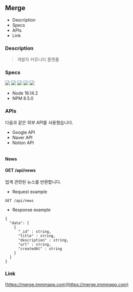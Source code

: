 ## Merge

* Description
* Specs
* APIs
* Link

### Description
> 개발자 커뮤니티 플랫폼

### Specs
<img src="https://img.shields.io/badge/TypeScript-3178C6?style=flat-square&logo=TypeScript&logoColor=white"/>
<img src="https://img.shields.io/badge/Next.js-000000?style=flat-square&logo=Next.js&logoColor=white"/>
<img src="https://img.shields.io/badge/NextAuth-3423A6?style=flat-square&logo=WebAuthn&logoColor=white"/>
<img src="https://img.shields.io/badge/React Query-FF4154?style=flat-square&logo=React Query&logoColor=white"/>
<img src="https://img.shields.io/badge/Recoil-61DAFB?style=flat-square&logo=React&logoColor=black"/>

- Node 16.14.2
- NPM 8.5.0

### APIs
다음과 같은 외부 API를 사용했습니다.
- Google API
- Naver API
- Notion API  
&nbsp;
#### News
#### GET /api/news
업계 관련된 뉴스를 반환합니다.
- Request example
```
GET /api/news
```
- Response example
```
{
  "data": [
    {
      "_id" : string,
      "title" : string,
      "description" : string,
      "url" : string,
      "createdAt" : string
    }
  ]
}
```

### Link
[https://merge.immmapp.com](https://merge.immmapp.com)
